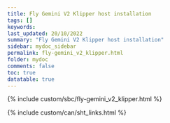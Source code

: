 ```yaml
---
title: Fly Gemini V2 Klipper host installation
tags: []
keywords: 
last_updated: 20/10/2022
summary: "Fly Gemini V2 Klipper host installation"
sidebar: mydoc_sidebar
permalink: fly-gemini_v2_klipper.html
folder: mydoc
comments: false
toc: true
datatable: true
---
```


{% include custom/sbc/fly-gemini_v2_klipper.html %}

{% include custom/can/sht_links.html %}